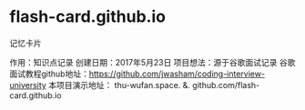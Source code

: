 # flash-card.github.io
记忆卡片

作用：知识点记录
创建日期：2017年5月23日
项目想法：源于谷歌面试记录 
谷歌面试教程github地址：https://github.com/jwasham/coding-interview-university
本项目演示地址：
thu-wufan.space.  &.  github.com/flash-card.github.io
